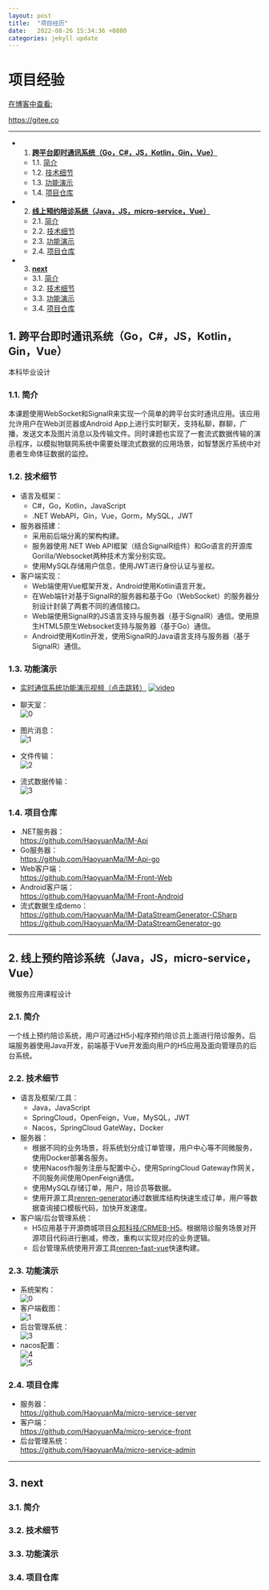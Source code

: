 ```yaml
---
layout: post
title:  "项目经历"
date:   2022-08-26 15:34:36 +0800
categories: jekyll update
---
```


# 项目经验 
[在博客中查看:]()<br>

<https://gitee.co>

---

<!-- vscode-markdown-toc -->
* 1. [**跨平台即时通讯系统（Go，C#，JS，Kotlin，Gin，Vue）**](#GoCJSKotlinGinVue)
	* 1.1. [简介](#)
	* 1.2. [技术细节](#-1)
	* 1.3. [功能演示](#-1)
	* 1.4. [项目仓库](#-1)
* 2. [**线上预约陪诊系统（Java，JS，micro-service，Vue）**](#JavaJSmicro-serviceVue)
	* 2.1. [简介](#-1)
	* 2.2. [技术细节](#-1)
	* 2.3. [功能演示](#-1)
	* 2.4. [项目仓库](#-1)
* 3. [**next**](#next)
	* 3.1. [简介](#-1)
	* 3.2. [技术细节](#-1)
	* 3.3. [功能演示](#-1)
	* 3.4. [项目仓库](#-1)

<!-- vscode-markdown-toc-config
	numbering=true
	autoSave=true
	/vscode-markdown-toc-config -->
<!-- /vscode-markdown-toc -->



##  1. <a name='GoCJSKotlinGinVue'></a>**跨平台即时通讯系统（Go，C#，JS，Kotlin，Gin，Vue）**
本科毕业设计
###  1.1. <a name=''></a>简介
本课题使用WebSocket和SignalR来实现一个简单的跨平台实时通讯应用。该应用允许用户在Web浏览器或Android App上进行实时聊天，支持私聊，群聊，广播，发送文本及图片消息以及传输文件。同时课题也实现了一套流式数据传输的演示程序，以模拟物联网系统中需要处理流式数据的应用场景，如智慧医疗系统中对患者生命体征数据的监控。
###  1.2. <a name='-1'></a>技术细节
- 语言及框架：
    - C#，Go，Kotlin，JavaScript
    - .NET WebAPI，Gin，Vue，Gorm，MySQL，JWT
- 服务器搭建：
    - 采用前后端分离的架构构建。
    - 服务器使用.NET Web API框架（结合SignalR组件）和Go语言的开源库Gorilla/Websocket两种技术方案分别实现。
    - 使用MySQL存储用户信息，使用JWT进行身份认证与鉴权。
- 客户端实现：
    - Web端使用Vue框架开发，Android使用Kotlin语言开发。
    - 在Web端针对基于SignalR的服务器和基于Go（WebSocket）的服务器分别设计封装了两套不同的通信接口。
    - Web端使用SignalR的JS语言支持与服务器（基于SignalR）通信。使用原生HTML5原生Websocket支持与服务器（基于Go）通信。
    - Android使用Kotlin开发，使用SignalR的Java语言支持与服务器（基于SignalR）通信。
###  1.3. <a name='-1'></a>功能演示
- [实时通信系统功能演示视频（点击跳转）](https://www.bilibili.com/video/BV17W4y1t73n)
[![video](/images/IM/videoPoster.png)](https://www.bilibili.com/video/BV17W4y1t73n)

- 聊天室：<br>
![0](/images/IM/chatRoom.png "聊天室")<br>
- 图片消息：<br>
![1](/images/IM/picMsg.png "图片消息")<br>
- 文件传输：<br>
![2](/images/IM/fileTransfer.png "文件传输")<br>
- 流式数据传输：<br>
![3](/images/IM/streamMonitor.png "流式数据传输")<br>
###  1.4. <a name='-1'></a>项目仓库
- .NET服务器：<br>
<https://github.com/HaoyuanMa/IM-Api>
- Go服务器：<br>
<https://github.com/HaoyuanMa/IM-Api-go>
- Web客户端：<br>
<https://github.com/HaoyuanMa/IM-Front-Web>
- Android客户端：<br>
<https://github.com/HaoyuanMa/IM-Front-Android>
- 流式数据生成demo：<br>
<https://github.com/HaoyuanMa/IM-DataStreamGenerator-CSharp><br>
<https://github.com/HaoyuanMa/IM-DataStreamGenerator-go>
---
##  2. <a name='JavaJSmicro-serviceVue'></a>**线上预约陪诊系统（Java，JS，micro-service，Vue）**
微服务应用课程设计
###  2.1. <a name='-1'></a>简介
一个线上预约陪诊系统，用户可通过H5小程序预约陪诊员上面进行陪诊服务。后端服务器使用Java开发，前端基于Vue开发面向用户的H5应用及面向管理员的后台系统。
###  2.2. <a name='-1'></a>技术细节
- 语言及框架/工具：
    - Java，JavaScript
    - SpringCloud，OpenFeign，Vue，MySQL，JWT
    - Nacos，SpringCloud GateWay，Docker
- 服务器：
    - 根据不同的业务场景，将系统划分成订单管理，用户中心等不同微服务，使用Docker部署各服务。
    - 使用Nacos作服务注册与配置中心，使用SpringCloud Gateway作网关，不同服务间使用OpenFeign通信。
    - 使用MySQL存储订单，用户，陪诊员等数据。
    - 使用开源工具[renren-generator](https://gitee.com/renrenio/renren-generator)通过数据库结构快速生成订单，用户等数据查询接口模板代码，加快开发速度。
- 客户端/后台管理系统：
    - H5应用基于开源商城项目[众邦科技/CRMEB-H5](https://gitee.com/ZhongBangKeJi/CRMEB-H5)。根据陪诊服务场景对开源项目代码进行删减，修改，重构以实现对应的业务逻辑。
    - 后台管理系统使用开源工具[renren-fast-vue](https://gitee.com/renrenio/renren-fast-vue)快速构建。
###  2.3. <a name='-1'></a>功能演示
- 系统架构：<br>
![0](/images/micro-service/microServiceArch.png "系统架构")<br>
- 客户端截图：<br>
![1](/images/micro-service/microServiceShow0.png "H5-APP")<br>
- 后台管理系统：<br>
![3](/images/micro-service/microServiceShow1.png "后台管理")<br>
- nacos配置：<br>
![4](/images/micro-service/nacosConfig.png "配置中心")<br>
![5](/images/micro-service/nacosRegister.png "微服务注册")<br>

###  2.4. <a name='-1'></a>项目仓库
- 服务器：<br>
<https://github.com/HaoyuanMa/micro-service-server>
- 客户端：<br>
<https://github.com/HaoyuanMa/micro-service-front>
- 后台管理系统：<br>
<https://github.com/HaoyuanMa/micro-service-admin>
---
##  3. <a name='next'></a>**next**

###  3.1. <a name='-1'></a>简介

###  3.2. <a name='-1'></a>技术细节

###  3.3. <a name='-1'></a>功能演示

###  3.4. <a name='-1'></a>项目仓库
